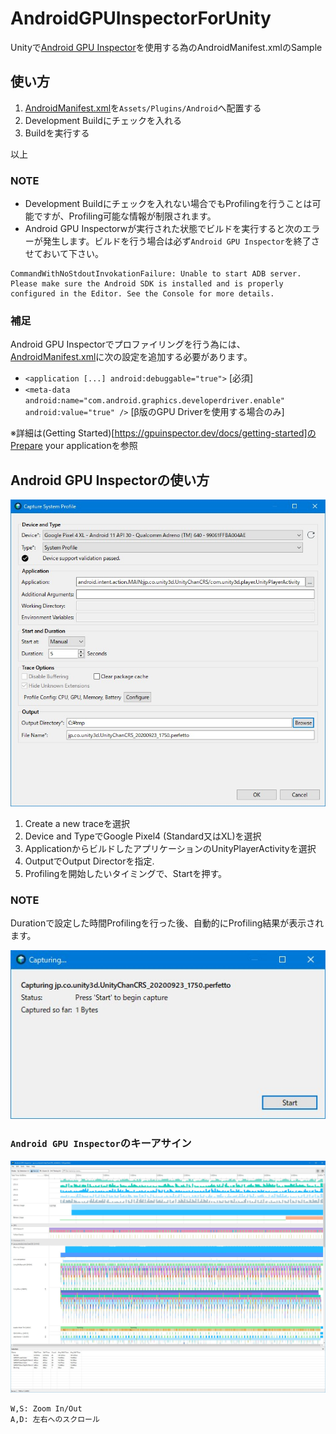 # AndroidGPUInspectorForUnity
Unityで[Android GPU Inspector](https://gpuinspector.dev/)を使用する為のAndroidManifest.xmlのSample


## 使い方

1. [AndroidManifest.xml](https://github.com/katsumasa/AndroidGPUInspectorForUnity/blob/master/Assets/Plugins/Android/AndroidManifest.xml)を`Assets/Plugins/Android`へ配置する
2. Development Buildにチェックを入れる
3. Buildを実行する

以上

### NOTE

- Development Buildにチェックを入れない場合でもProfilingを行うことは可能ですが、Profiling可能な情報が制限されます。
- Android GPU Inspectorwが実行された状態でビルドを実行すると次のエラーが発生します。ビルドを行う場合は必ず`Android GPU Inspector`を終了させておいて下さい。


```
CommandWithNoStdoutInvokationFailure: Unable to start ADB server. Please make sure the Android SDK is installed and is properly configured in the Editor. See the Console for more details.
```

### 補足
Android GPU Inspectorでプロファイリングを行う為には、[AndroidManifest.xml](https://github.com/katsumasa/AndroidGPUInspectorForUnity/blob/master/Assets/Plugins/Android/AndroidManifest.xml)に次の設定を追加する必要があります。

- `<application [...] android:debuggable="true">`  [必須]
- `<meta-data android:name="com.android.graphics.developerdriver.enable" android:value="true" />` [β版のGPU Driverを使用する場合のみ]

※詳細は(Getting Started)[https://gpuinspector.dev/docs/getting-started]のPrepare your applicationを参照

## Android GPU Inspectorの使い方

![img](https://github.com/katsumasa/AndroidGPUInspectorForUnity/blob/master/Graphics/CaptureSystemProfile.jpg)

1. Create a new traceを選択
2. Device and TypeでGoogle Pixel4 (Standard又はXL)を選択
3. ApplicationからビルドしたアプリケーションのUnityPlayerActivityを選択
4. OutputでOutput Directorを指定.
5. Profilingを開始したいタイミングで、Startを押す。

### NOTE

Durationで設定した時間Profilingを行った後、自動的にProfiling結果が表示されます。

![img](https://github.com/katsumasa/AndroidGPUInspectorForUnity/blob/master/Graphics/Capturing.jpg)

### `Android GPU Inspector`のキーアサイン

![img](https://github.com/katsumasa/AndroidGPUInspectorForUnity/blob/master/Graphics/GPU%20Inspector.jpg)

```
W,S: Zoom In/Out
A,D: 左右へのスクロール
```
